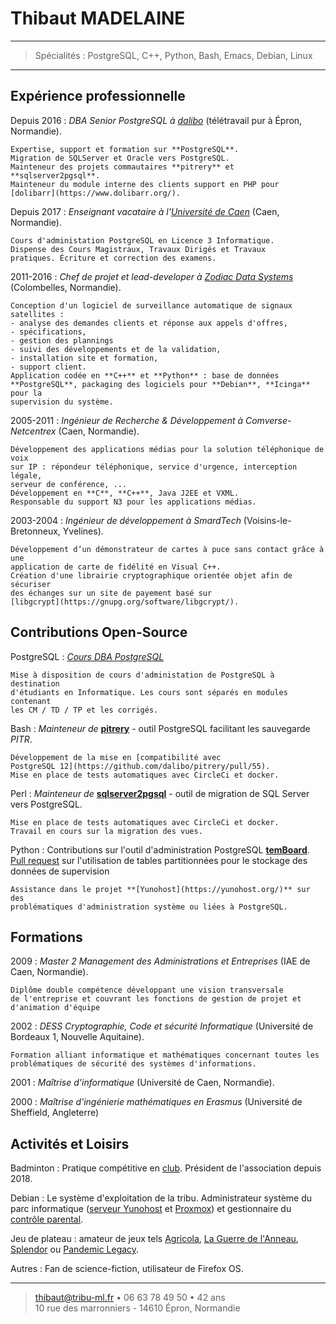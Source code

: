 # Thibaut MADELAINE

----

>  Spécialités : PostgreSQL, C++, Python, Bash, Emacs, Debian, Linux

----

## Expérience professionnelle

Depuis 2016
:   *DBA Senior PostgreSQL à [dalibo](https://www.dalibo.com/)* (télétravail
    pur à Épron, Normandie).

    Expertise, support et formation sur **PostgreSQL**.  
	Migration de SQLServer et Oracle vers PostgreSQL.  
	Mainteneur des projets commautaires **pitrery** et **sqlserver2pgsql**.  
	Mainteneur du module interne des clients support en PHP pour
    [dolibarr](https://www.dolibarr.org/).

Depuis 2017
:   *Enseignant vacataire à l'[Université de
    Caen](http://ufrdessciences.unicaen.fr/)* (Caen, Normandie).

    Cours d'administation PostgreSQL en Licence 3 Informatique.  
	Dispense des Cours Magistraux, Travaux Dirigés et Travaux
    pratiques. Écriture et correction des examens.

2011-2016
:   *Chef de projet et _lead-developer_ à [Zodiac Data
    Systems](https://www.safran-aerosystems.com/media/new-site-zodiac-data-systems-20161109)*
    (Colombelles, Normandie).

    Conception d'un logiciel de surveillance automatique de signaux
    satellites :  
    - analyse des demandes clients et réponse aux appels d'offres,  
    - spécifications,  
	- gestion des plannings  
    - suivi des développements et de la validation,  
    - installation site et formation,  
    - support client.  
    Application codée en **C++** et **Python** : base de données
    **PostgreSQL**, packaging des logiciels pour **Debian**, **Icinga** pour la
    supervision du système.

2005-2011
:   *Ingénieur de Recherche & Développement à Comverse-Netcentrex*
    (Caen, Normandie).

    Développement des applications médias pour la solution téléphonique de voix
    sur IP : répondeur téléphonique, service d'urgence, interception légale,
    serveur de conférence, ...  
    Développement en **C**, **C++**, Java J2EE et VXML.  
    Responsable du support N3 pour les applications médias.

2003-2004
:   *Ingénieur de développement à SmardTech* (Voisins-le-Bretonneux, Yvelines).

    Développement d’un démonstrateur de cartes à puce sans contact grâce à une
	application de carte de fidélité en Visual C++.  
    Création d'une librairie cryptographique orientée objet afin de sécuriser
    des échanges sur un site de payement basé sur
    [libgcrypt](https://gnupg.org/software/libgcrypt/).


## Contributions Open-Source

PostgreSQL
:   *[Cours DBA
    PostgreSQL](https://gitlab.com/madtibo/cours_dba_pg_universite)*

    Mise à disposition de cours d'administation de PostgreSQL à destination
    d'étudiants en Informatique. Les cours sont séparés en modules contenant
    les CM / TD / TP et les corrigés.

Bash
:   *Mainteneur de* **[pitrery](https://github.com/dalibo/pitrery)** - outil
    PostgreSQL facilitant les sauvegarde _PITR_.
    
	Développement de la mise en [compatibilité avec
    PostgreSQL 12](https://github.com/dalibo/pitrery/pull/55).  
	Mise en place de tests automatiques avec CircleCi et docker.

Perl
:   *Mainteneur de*
    **[sqlserver2pgsql](https://github.com/dalibo/sqlserver2pgsql/)** - outil
    de migration de SQL Server vers PostgreSQL.

	Mise en place de tests automatiques avec CircleCi et docker.  
	Travail en cours sur la migration des vues.
    
Python
:   Contributions sur l'outil d'administration PostgreSQL
    **[temBoard](https://github.com/dalibo/temboard)**. [Pull
    request](https://github.com/madtibo/temboard/tree/partition_history_tables)
    sur l'utilisation de tables partitionnées pour le stockage des données de
    supervision

    Assistance dans le projet **[Yunohost](https://yunohost.org/)** sur des
    problématiques d'administration système ou liées à PostgreSQL.

## Formations

2009
:   *Master 2 Management des Administrations et Entreprises* (IAE de Caen,
    Normandie).

    Diplôme double compétence développant une vision transversale
    de l'entreprise et couvrant les fonctions de gestion de projet et
    d'animation d'équipe

2002
:   *DESS Cryptographie, Code et sécurité Informatique* (Université de Bordeaux
    1, Nouvelle Aquitaine).

    Formation alliant informatique et mathématiques concernant toutes les
    problématiques de sécurité des systèmes d'informations.

2001
:   *Maîtrise d'informatique* (Université de Caen, Normandie).

2000
:   *Maîtrise d'ingénierie mathématiques en Erasmus* (Université de
    Sheffield, Angleterre)

Activités et Loisirs
--------------------

Badminton
:   Pratique compétitive en [club](asebadminton.e-monsite.com/). Président de
    l'association depuis 2018.

Debian
:   Le système d'exploitation de la tribu. Administrateur système du parc
    informatique ([serveur Yunohost](https://tribu-ml.fr) et
    [Proxmox](https://www.proxmox.com/)) et gestionnaire du [contrôle
    parental](https://gitlab.com/marsat/CTparental/).

Jeu de plateau
:   amateur de jeux tels
    [Agricola](https://www.trictrac.net/jeu-de-societe/agricola), [La Guerre de
    l'Anneau](https://www.trictrac.net/jeu-de-societe/la-guerre-de-l-anneau),
    [Splendor](https://www.trictrac.net/jeu-de-societe/splendor) ou [Pandemic
    Legacy](https://www.trictrac.net/jeu-de-societe/pandemic-legacy-saison-0).

Autres
:   Fan de science-fiction, utilisateur de Firefox OS.

----

> <thibaut@tribu-ml.fr> • 06 63 78 49 50 • 42 ans\
>  10 rue des marronniers - 14610 Épron, Normandie
